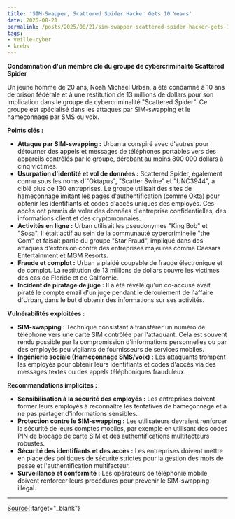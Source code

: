 ```yaml
---
title: 'SIM-Swapper, Scattered Spider Hacker Gets 10 Years'
date: 2025-08-21
permalink: /posts/2025/08/21/sim-swapper-scattered-spider-hacker-gets-10-years/
tags:
- veille-cyber
- krebs
---
```

**Condamnation d'un membre clé du groupe de cybercriminalité Scattered Spider**

Un jeune homme de 20 ans, Noah Michael Urban, a été condamné à 10 ans de prison fédérale et à une restitution de 13 millions de dollars pour son implication dans le groupe de cybercriminalité "Scattered Spider". Ce groupe est spécialisé dans les attaques par SIM-swapping et le hameçonnage par SMS ou voix.

**Points clés :**

*   **Attaque par SIM-swapping :** Urban a conspiré avec d'autres pour détourner des appels et messages de téléphones portables vers des appareils contrôlés par le groupe, dérobant au moins 800 000 dollars à cinq victimes.
*   **Usurpation d'identité et vol de données :** Scattered Spider, également connu sous les noms d'"Oktapus", "Scatter Swine" et "UNC3944", a ciblé plus de 130 entreprises. Le groupe utilisait des sites de hameçonnage imitant les pages d'authentification (comme Okta) pour obtenir les identifiants et codes d'accès uniques des employés. Ces accès ont permis de voler des données d'entreprise confidentielles, des informations client et des cryptomonnaies.
*   **Activités en ligne :** Urban utilisait les pseudonymes "King Bob" et "Sosa". Il était actif au sein de la communauté cybercriminelle "the Com" et faisait partie du groupe "Star Fraud", impliqué dans des attaques d'extorsion contre des entreprises majeures comme Caesars Entertainment et MGM Resorts.
*   **Fraude et complot :** Urban a plaidé coupable de fraude électronique et de complot. La restitution de 13 millions de dollars couvre les victimes des cas de Floride et de Californie.
*   **Incident de piratage de juge :** Il a été révélé qu'un co-accusé avait piraté le compte email d'un juge pendant le déroulement de l'affaire d'Urban, dans le but d'obtenir des informations sur ses activités.

**Vulnérabilités exploitées :**

*   **SIM-swapping :** Technique consistant à transférer un numéro de téléphone vers une carte SIM contrôlée par l'attaquant. Cela est souvent rendu possible par la compromission d'informations personnelles ou par des employés peu vigilants de fournisseurs de services mobiles.
*   **Ingénierie sociale (Hameçonnage SMS/voix) :** Les attaquants trompent les employés pour obtenir leurs identifiants et codes d'accès via des messages textes ou des appels téléphoniques frauduleux.

**Recommandations implicites :**

*   **Sensibilisation à la sécurité des employés :** Les entreprises doivent former leurs employés à reconnaître les tentatives de hameçonnage et à ne pas partager d'informations sensibles.
*   **Protection contre le SIM-swapping :** Les utilisateurs devraient renforcer la sécurité de leurs comptes mobiles, par exemple en utilisant des codes PIN de blocage de carte SIM et des authentifications multifacteurs robustes.
*   **Sécurité des identifiants et des accès :** Les entreprises doivent mettre en place des politiques de sécurité strictes pour la gestion des mots de passe et l'authentification multifacteur.
*   **Surveillance et conformité :** Les opérateurs de téléphonie mobile doivent renforcer leurs procédures pour prévenir le SIM-swapping illégal.

---
[Source](https://krebsonsecurity.com/2025/08/sim-swapper-scattered-spider-hacker-gets-10-years/){:target="_blank"}
